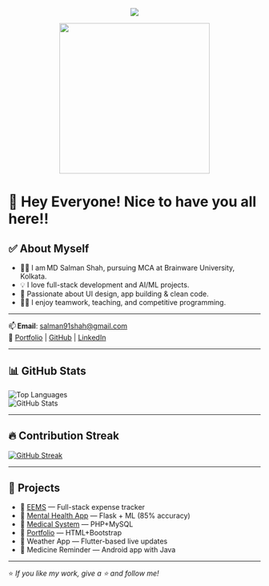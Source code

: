 <p align="center">
  <img src="https://readme-typing-svg.demolab.com/?lines=Hi,+I'm+Salman+Shah!;MCA+Student+@Brainware;Web Full+Stack+Developer+ Mobile Applicaton Developer;Let's+Build+Amazing+Things!&center=true&size=25" />
</p>

<p align="center">
  <img src="https://media.giphy.com/media/qgQUggAC3Pfv687qPC/giphy.gif" width="300" />
</p>

# 👋 Hey Everyone! Nice to have you all here!!

## ✅ About Myself

- 👨‍🎓 I am MD Salman Shah, pursuing MCA at Brainware University, Kolkata.  
- 💡 I love full-stack development and AI/ML projects.  
- 🎨 Passionate about UI design, app building & clean code.  
- 👨‍🏫 I enjoy teamwork, teaching, and competitive programming.

---

📫 **Email**: [salman91shah@gmail.com](mailto:salman91shah@gmail.com)  
🔗 [Portfolio](https://mdsalmanshah.netlify.app) | [GitHub](https://github.com/mdsalmanshah) | [LinkedIn](https://www.linkedin.com/in/mdsalmanshah)

---

## 📊 GitHub Stats

![Top Languages](https://github-readme-stats.vercel.app/api/top-langs/?username=mdsalmanshah&layout=compact&theme=radical)  
![GitHub Stats](https://github-readme-stats.vercel.app/api?username=mdsalmanshah&show_icons=true&theme=radical)

---

## 🔥 Contribution Streak

[![GitHub Streak](https://streak-stats.demolab.com/?user=mdsalmanshah&theme=radical)](https://git.io/streak-stats)

---

## 🚀 Projects

- 📌 [EEMS](https://myeems.netlify.app) — Full-stack expense tracker  
- 📌 [Mental Health App](https://github.com/mdsalmanshah/Mental-Health-Prediction) — Flask + ML (85% accuracy)  
- 📌 [Medical System](https://github.com/mdsalmanshah/medical-Management-System) — PHP+MySQL  
- 📌 [Portfolio](https://mdsalmanshah.netlify.app) — HTML+Bootstrap  
- 📌 Weather App — Flutter-based live updates  
- 📌 Medicine Reminder — Android app with Java

---

⭐ _If you like my work, give a ⭐ and follow me!_
